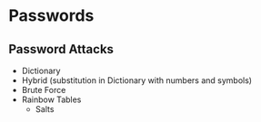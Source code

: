 # Passwords


 

## Password Attacks
- Dictionary
- Hybrid (substitution in Dictionary with numbers and symbols)
- Brute Force
- Rainbow Tables
  - Salts
